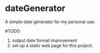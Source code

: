 # dateGenerator
A simple date generator for my personal use.

#TODO
1. output date format improvement
2. set up a static web page for this project.
